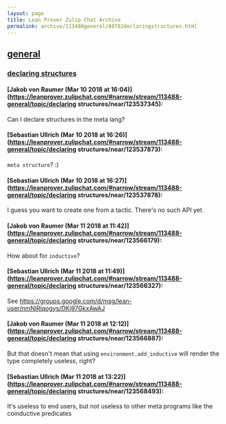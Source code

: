 ```yaml
---
layout: page
title: Lean Prover Zulip Chat Archive 
permalink: archive/113488general/88782declaringstructures.html
---
```


## [general](index.html)
### [declaring structures](88782declaringstructures.html)

#### [Jakob von Raumer (Mar 10 2018 at 16:04)](https://leanprover.zulipchat.com/#narrow/stream/113488-general/topic/declaring structures/near/123537345):
Can I declare structures in the meta lang?

#### [Sebastian Ullrich (Mar 10 2018 at 16:26)](https://leanprover.zulipchat.com/#narrow/stream/113488-general/topic/declaring structures/near/123537873):
`meta structure`? :)

#### [Sebastian Ullrich (Mar 10 2018 at 16:27)](https://leanprover.zulipchat.com/#narrow/stream/113488-general/topic/declaring structures/near/123537878):
I guess you want to create one from a tactic. There's no such API yet.

#### [Jakob von Raumer (Mar 11 2018 at 11:42)](https://leanprover.zulipchat.com/#narrow/stream/113488-general/topic/declaring structures/near/123566179):
How about for `inductive`?

#### [Sebastian Ullrich (Mar 11 2018 at 11:49)](https://leanprover.zulipchat.com/#narrow/stream/113488-general/topic/declaring structures/near/123566327):
See https://groups.google.com/d/msg/lean-user/nmNlRiqogys/DKj97GkxAwAJ

#### [Jakob von Raumer (Mar 11 2018 at 12:12)](https://leanprover.zulipchat.com/#narrow/stream/113488-general/topic/declaring structures/near/123566887):
But that doesn't mean that using `environment.add_inductive` will render the type completely useless, right?

#### [Sebastian Ullrich (Mar 11 2018 at 13:22)](https://leanprover.zulipchat.com/#narrow/stream/113488-general/topic/declaring structures/near/123568493):
It's useless to end users, but not useless to other meta programs like the coinductive predicates

